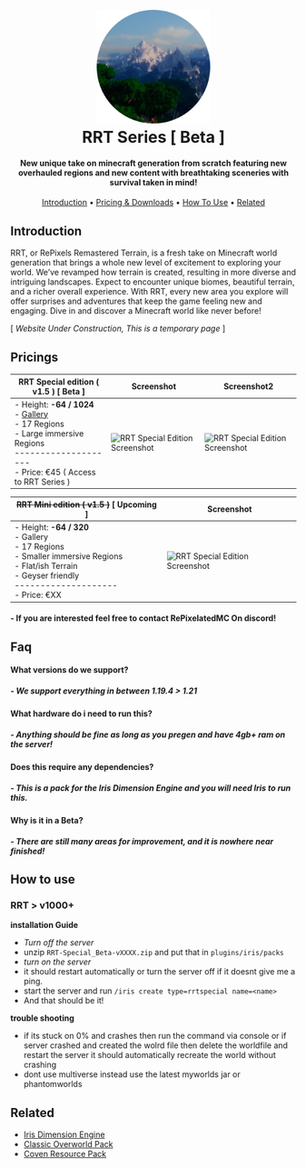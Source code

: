
<h1 align="center">
  <br>
  <a href="https://github.com/MCWorldGen/RRT-Screenshots"><img src="https://github.com/MCWorldGen/RRT-Screenshots/blob/main/gallery/icons/2024-02-07_01.17.28-modified.png" alt="RRT" width="200"></a>
  <br>
  RRT Series [ Beta ]
  <br>
</h1>

<h4 align="center">New unique take on minecraft generation from scratch featuring new overhauled regions and new content with breathtaking sceneries with survival taken in mind!</h4>

<p align="center">
  <a href="#introduction">Introduction</a> •
  <a href="#pricings">Pricing & Downloads</a> •
  <a href="#how-to-use">How To Use</a> •
  <a href="#related">Related</a> 
</p>

## Introduction
RRT, or RePixels Remastered Terrain, is a fresh take on Minecraft world generation that brings a whole new level of excitement to exploring your world. We’ve revamped how terrain is created, resulting in more diverse and intriguing landscapes. Expect to encounter unique biomes, beautiful terrain, and a richer overall experience. With RRT, every new area you explore will offer surprises and adventures that keep the game feeling new and engaging. Dive in and discover a Minecraft world like never before!

[ _Website Under Construction, This is a temporary page_ ]


## Pricings

| RRT Special edition ( v1.5 ) [ Beta ] | Screenshot | Screenshot2 |
|-------------------|------------|------------|
| - Height: __-64 / 1024__<br>- [Gallery](https://discord.com/channels/189665083817852928/1236494552173514914/1274333596814938153)<br>- 17 Regions<br>- Large immersive Regions <br> -------------------- <br> - Price: €45 ( Access to RRT Series ) | <img src="https://github.com/MCWorldGen/RRT-Screenshots/blob/main/gallery/2024-05-07_18.29.53.png" alt="RRT Special Edition Screenshot" width="300"> | <img src="https://github.com/MCWorldGen/RRT-Screenshots/blob/main/gallery/2024-05-07_18.33.05.png" alt="RRT Special Edition Screenshot" width="300"> |


| ~~RRT Mini edition ( v1.5 )~~ [ Upcoming ] | Screenshot |
|-------------------|------------|
| - Height: __-64 / 320__<br>- Gallery<br>- 17 Regions <br>- Smaller immersive Regions <br>- Flat/ish Terrain <br>- Geyser friendly <br> -------------------- <br> - Price: €XX | <img src="https://github.com/MCWorldGen/RRT-Screenshots/blob/main/gallery/mini.png" alt="RRT Special Edition Screenshot" width="300"> |

#### - If you are interested feel free to contact RePixelatedMC On discord!

## Faq

#### What versions do we support?
##### - We support everything in between 1.19.4 > 1.21

#### What hardware do i need to run this?
##### - Anything should be fine as long as you pregen and have 4gb+ ram on the server!

#### Does this require any dependencies?
##### - This is a pack for the Iris Dimension Engine and you will need Iris to run this.

#### Why is it in a Beta?
##### - There are still many areas for improvement, and it is nowhere near finished!

## How to use

### RRT > v1000+

**installation Guide**
- *Turn off the server*
- unzip `RRT-Special_Beta-vXXXX.zip` and put that in `plugins/iris/packs` 
- *turn on the server*
- it should restart automatically or turn the server off if it doesnt give me a ping.
- start the server and run `/iris create type=rrtspecial name=<name>`
- And that should be it!

**trouble shooting**
- if its stuck on 0% and crashes then run the command via console or if server crashed and created the wolrd file then delete the worldfile and restart the server it should automatically recreate the world without crashing 
- dont use multiverse instead use the latest myworlds jar or phantomworlds

## Related
- [Iris Dimension Engine](https://github.com/VolmitSoftware/Iris)
- [Classic Overworld Pack](https://github.com/IrisDimensions/overworld)
- [Coven Resource Pack](https://www.patreon.com/feudalist?utm_campaign=creatorshare_creator)








